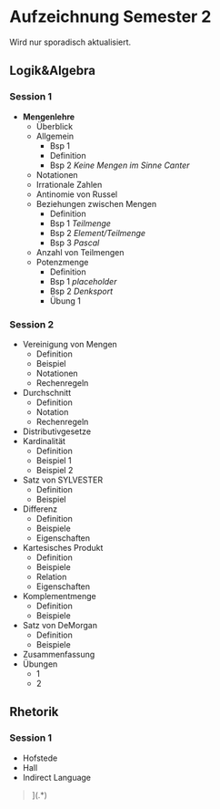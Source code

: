 # Aufzeichnung Semester 2

Wird nur sporadisch aktualisiert.

## Logik&Algebra

### Session 1

- **Mengenlehre**
	- Überblick
	- Allgemein
		- Bsp 1
		- Definition
		- Bsp 2 _Keine Mengen im Sinne Canter_
	- Notationen
	- Irrationale Zahlen
	- Antinomie von Russel
	- Beziehungen zwischen Mengen
		- Definition
		- Bsp 1 _Teilmenge_
		- Bsp 2 _Element/Teilmenge_
		- Bsp 3 _Pascal_
	- Anzahl von Teilmengen
	- Potenzmenge
		- Definition
		- Bsp 1 _placeholder_
		- Bsp 2 _Denksport_
		- Übung 1

### Session 2

- Vereinigung von Mengen
	- Definition
	- Beispiel
	- Notationen
	- Rechenregeln
- Durchschnitt
	- Definition
	- Notation
	- Rechenregeln
- Distributivgesetze
- Kardinalität
	- Definition
	- Beispiel 1
	- Beispiel 2
- Satz von SYLVESTER
	- Definition
	- Beispiel
- Differenz
	- Definition
	- Beispiele
	- Eigenschaften
- Kartesisches Produkt
	- Definition
	- Beispiele
	- Relation
	- Eigenschaften
- Komplementmenge
	- Definition
	- Beispiele
- Satz von DeMorgan
	- Definition
	- Beispiele
- Zusammenfassung
- Übungen
	- 1
	- 2

## Rhetorik

### Session 1

- Hofstede
- Hall
- Indirect Language

> ](.*)
